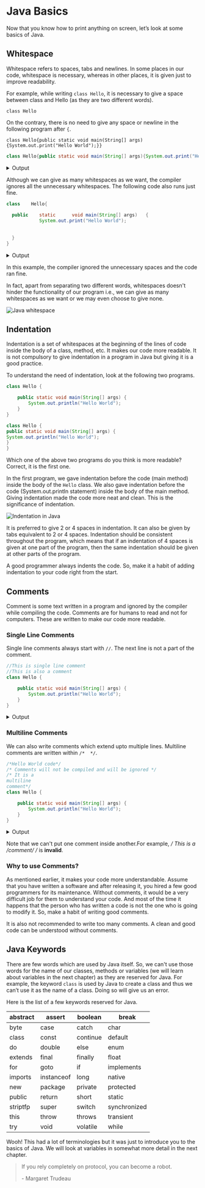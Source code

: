 # Java Basics

Now that you know how to print anything on screen, let’s look at some basics of Java.

## Whitespace

Whitespace refers to spaces, tabs and newlines. In some places in our code, whitespace is necessary, whereas in other places, it is given just to improve readability.

For example, while writing `class Hello`, it is necessary to give a space between class and Hello (as they are two different words).

`class Hello`

On the contrary, there is no need to give any space or newline in the following program after `{`.

`class Hello{public static void main(String[] args){System.out.print("Hello World");}}`

```java
class Hello{public static void main(String[] args){System.out.print("Hello World");}}
```

<div class="collapse">
    <details>
        <summary>Output</summary>
        <pre class="output">Hello World
                      </pre>
    </details>
</div>

Although we can give as many whitespaces as we want, the compiler ignores all the unnecessary whitespaces. The following code also runs just fine.

```java
class    Hello{
	
  public	static		void main(String[] args)   {
    		System.out.print("Hello World");
    		
    		
  }
}
```

<div class="collapse">
    <details>
        <summary>Output</summary>
        <pre class="output">Hello World
                      </pre>
    </details>
</div>

In this example, the compiler ignored the unnecessary spaces and the code ran fine.

In fact, apart from separating two different words, whitespaces doesn't hinder the functionality of our program i.e., we can give as many whitespaces as we want or we may even choose to give none.

<p><img alt="Java whitespace" src="https://web.archive.org/web/20220811201251im_/https://www.codesdope.com/pa-images-bucket/courses/java/im1.png" style="max-width:80%;height:auto;"/></p>

## Indentation

Indentation is a set of whitespaces at the beginning of the lines of code inside the body of a class, method, etc. It makes our code more readable. It is not compulsory to give indentation in a program in Java but giving it is a good practice.

To understand the need of indentation, look at the following two programs.

```java
class Hello {

    public static void main(String[] args) {
        System.out.println("Hello World");
    }
}
```

```java
class Hello {
public static void main(String[] args) {
System.out.println("Hello World");
}
}
```

Which one of the above two programs do you think is more readable? Correct, it is the first one.

In the first program, we gave indentation before the code (main method) inside the body of the `Hello` class. We also gave indentation before the code (System.out.println statement) inside the body of the main method. Giving indentation made the code more neat and clean. This is the significance of indentation.

<p><img alt="Indentation in Java" src="https://web.archive.org/web/20220811201251im_/https://www.codesdope.com/pa-images-bucket/courses/java/p7.png" style="max-width:70%;height:auto;"/></p>

It is preferred to give 2 or 4 spaces in indentation. It can also be given by tabs equivalent to 2 or 4 spaces. Indentation should be consistent throughout the program, which means that if an indentation of 4 spaces is given at one part of the program, then the same indentation should be given at other parts of the program.

A good programmer always indents the code. So, make it a habit of adding indentation to your code right from the start.

## Comments

Comment is some text written in a program and ignored by the compiler while compiling the code. Comments are for humans to read and not for computers. These are written to make our code more readable.

### Single Line Comments

Single line comments always start with `//`. The next line is not a part of the comment.

```java
//This is single line comment
//This is also a comment
class Hello {

    public static void main(String[] args) {
        System.out.println("Hello World");
    }
}
```

<div class="collapse">
    <details>
        <summary>Output</summary>
        <pre class="output">Hello World
                      </pre>
    </details>
</div>

### Multiline Comments

We can also write comments which extend upto multiple lines. Multiline comments are written within `/*  */`.

```java
/*Hello World code*/
/* Comments will not be compiled and will be ignored */
/* It is a
multiline
comment*/
class Hello {

    public static void main(String[] args) {
        System.out.println("Hello World");
    }
}
```

<div class="collapse">
    <details>
        <summary>Output</summary>
        <pre class="output">Hello World
                      </pre>
    </details>
</div>

Note that we can't put one comment inside another.For example, **/* This is a /*comment*/ */** is **invalid**.

### Why to use Comments?

As mentioned earlier, it makes your code more understandable. Assume that you have written a software and after releasing it, you hired a few good programmers for its maintenance. Without comments, it would be a very difficult job for them to understand your code. And most of the time it happens that the person who has written a code is not the one who is going to modify it. So, make a habit of writing good comments.

It is also not recommended to write too many comments. A clean and good code can be understood without comments.

## Java Keywords

There are few words which are used by Java itself. So, we can't use those words for the name of our classes, methods or variables (we will learn about variables in the next chapter) as they are reserved for Java. For example, the keyword `class` is used by Java to create a class and thus we can’t use it as the name of a class. Doing so will give us an error.

Here is the list of a few keywords reserved for Java.

| abstract | assert  | boolean | break  |
| ------- | ------- | ------- | ------ |
| byte   | case   | catch   | char   |
| class   | const   | continue | default |
| do     | double  | else    | enum   |
| extends | final   | finally | float  |
| for    | goto    | if     | implements |
| imports | instanceof | long    | native  |
| new    | package | private | protected |
| public  | return  | short   | static  |
| striptfp | super   | switch  | synchronized |
| this   | throw   | throws  | transient |
| try    | void    | volatile | while   |

Wooh! This had a lot of terminologies but it was just to introduce you to the basics of Java. We will look at variables in somewhat more detail in the next chapter.

> If you rely completely on protocol, you can become a robot.
>
> \- Margaret Trudeau
